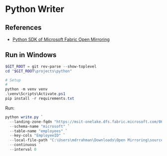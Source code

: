 # Python Writer

## References

* [Python SDK of Microsoft Fabric Open Mirroring](https://github.com/microsoft/fabric-toolbox/tree/main/tools/OpenMirroringPythonSDK)

## Run in Windows

```powershell
$GIT_ROOT = git rev-parse --show-toplevel
cd "$GIT_ROOT\projects\python"

# Setup
#
python -m venv venv
.\venv\Scripts\Activate.ps1
pip install -r requirements.txt
```

Run:

```powershell
python write.py `
  --landing-zone-fqdn "https://msit-onelake.dfs.fabric.microsoft.com/061901d0-4d8b-4c91-b78f-2f11189fe530/f0a2c69e-ad20-4cd1-b35b-409776de3d66/Files/LandingZone" `
  --schema-name "microsoft" `
  --table-name "employees" `
  --key-cols "EmployeeID" `
  --local-file-path "C:\Users\mdrrahman\Downloads\Open Mirroring\source_employees\00000000000000000001.parquet" `
  --continuous `
  --interval 0
```

